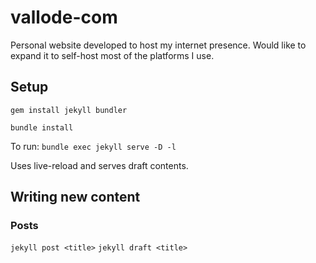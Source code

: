 # vallode-com

Personal website developed to host my internet presence. Would like to expand 
it to self-host most of the platforms I use.

## Setup

`gem install jekyll bundler`

`bundle install`

To run:
`bundle exec jekyll serve -D -l`

Uses live-reload and serves draft contents.

## Writing new content

### Posts
`jekyll post <title>`
`jekyll draft <title>`